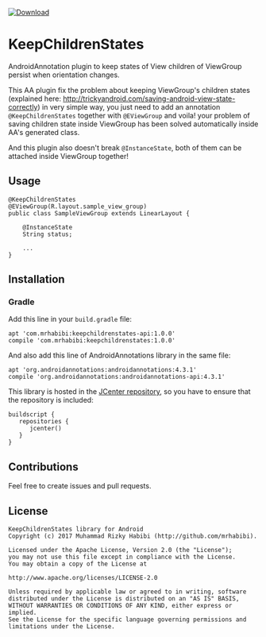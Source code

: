 [ ![Download](https://api.bintray.com/packages/mrhabibi/maven/keepchildrenstates/images/download.svg) ](https://bintray.com/mrhabibi/maven/keepchildrenstates/_latestVersion)

# KeepChildrenStates

AndroidAnnotation plugin to keep states of View children of ViewGroup persist when orientation changes.

This AA plugin fix the problem about keeping ViewGroup's children states (explained here: http://trickyandroid.com/saving-android-view-state-correctly) in very simple way, you just need to add an annotation `@KeepChildrenStates` together with `@EViewGroup` and voila! your problem of saving children state inside ViewGroup has been solved automatically inside AA's generated class.

And this plugin also doesn't break `@InstanceState`, both of them can be attached inside ViewGroup together!

## Usage

```
@KeepChildrenStates
@EViewGroup(R.layout.sample_view_group)
public class SampleViewGroup extends LinearLayout {

    @InstanceState
    String status;

    ...
}
```

## Installation

### Gradle

Add this line in your `build.gradle` file:

``` 
apt 'com.mrhabibi:keepchildrenstates-api:1.0.0'
compile 'com.mrhabibi:keepchildrenstates:1.0.0'
```

And also add this line of AndroidAnnotations library in the same file:

```
apt 'org.androidannotations:androidannotations:4.3.1'
compile 'org.androidannotations:androidannotations-api:4.3.1'
```

This library is hosted in the [JCenter repository](https://bintray.com/mrhabibi/maven), so you have to ensure that the repository is included:

```
buildscript {
   repositories {
      jcenter()
   }
}
```

## Contributions

Feel free to create issues and pull requests.

## License

```
KeepChildrenStates library for Android
Copyright (c) 2017 Muhammad Rizky Habibi (http://github.com/mrhabibi).

Licensed under the Apache License, Version 2.0 (the "License");
you may not use this file except in compliance with the License.
You may obtain a copy of the License at

http://www.apache.org/licenses/LICENSE-2.0

Unless required by applicable law or agreed to in writing, software
distributed under the License is distributed on an "AS IS" BASIS,
WITHOUT WARRANTIES OR CONDITIONS OF ANY KIND, either express or implied.
See the License for the specific language governing permissions and
limitations under the License.
```